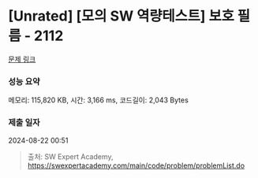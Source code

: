 # [Unrated] [모의 SW 역량테스트] 보호 필름 - 2112 

[문제 링크](https://swexpertacademy.com/main/code/problem/problemDetail.do?contestProbId=AV5V1SYKAaUDFAWu) 

### 성능 요약

메모리: 115,820 KB, 시간: 3,166 ms, 코드길이: 2,043 Bytes

### 제출 일자

2024-08-22 00:51



> 출처: SW Expert Academy, https://swexpertacademy.com/main/code/problem/problemList.do